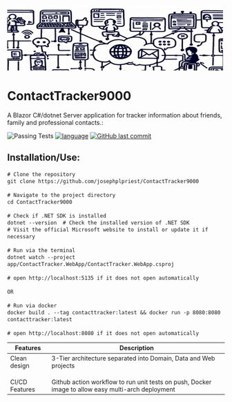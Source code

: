 
<img src="images/readme_header.jpeg" alt="drawing" width="500" height="150"/>

# ContactTracker9000
A Blazor C#/dotnet Server application for tracker information about friends, family and professional contacts.:

![Passing Tests](https://github.com/josephplpriest/ContactTracker9000/actions/workflows/main.yml/badge.svg)
[![language](https://img.shields.io/badge/language-C%23-239120)](https://learn.microsoft.com/en-us/dotnet/csharp/tour-of-csharp/tutorials/)
[![GitHub last commit](https://img.shields.io/github/last-commit/josephplpriest/ContactTracker9000)](#)


## Installation/Use:

```
# Clone the repository
git clone https://github.com/josephplpriest/ContactTracker9000

# Navigate to the project directory
cd ContactTracker9000

# Check if .NET SDK is installed
dotnet --version  # Check the installed version of .NET SDK
# Visit the official Microsoft website to install or update it if necessary

# Run via the terminal
dotnet watch --project app/ContactTracker.WebApp/ContactTracker.WebApp.csproj

# open http://localhost:5135 if it does not open automatically

OR

# Run via docker
docker build . --tag contacttracker:latest && docker run -p 8080:8080 contacttracker:latest

# open http://localhost:8080 if it does not open automatically

```

| Features | Description |
| --------- | ---------- |
|Clean design|3-Tier architecture separated into Domain, Data and Web projects|
|||
|||
|||
|CI/CD Features|Github action workflow to run unit tests on push, Docker image to allow easy multi-arch deployment|


